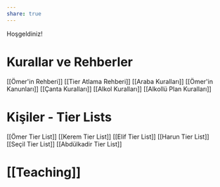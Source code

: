 ```yaml
---
share: true
---
```


Hoşgeldiniz! 

# Kurallar ve Rehberler
[[Ömer'in Rehberi]]
[[Tier Atlama Rehberi]]
[[Araba Kuralları]]
[[Ömer'in Kanunları]]
[[Çanta Kuralları]]
[[Alkol Kuralları]]
[[Alkollü Plan Kuralları]]

# Kişiler - Tier Lists
[[Ömer Tier List]]
[[Kerem Tier List]]
[[Elif Tier List]]
[[Harun Tier List]]
[[Seçil Tier List]]
[[Abdülkadir Tier List]]

# [[Teaching]]